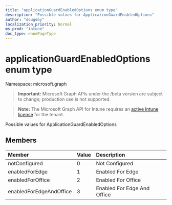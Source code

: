 ```yaml
---
title: "applicationGuardEnabledOptions enum type"
description: "Possible values for ApplicationGuardEnabledOptions"
author: "dougeby"
localization_priority: Normal
ms.prod: "intune"
doc_type: enumPageType
---
```


# applicationGuardEnabledOptions enum type

Namespace: microsoft.graph

> **Important:** Microsoft Graph APIs under the /beta version are subject to change; production use is not supported.

> **Note:** The Microsoft Graph API for Intune requires an [active Intune license](https://go.microsoft.com/fwlink/?linkid=839381) for the tenant.

Possible values for ApplicationGuardEnabledOptions

## Members
|Member|Value|Description|
|:---|:---|:---|
|notConfigured|0|Not Configured|
|enabledForEdge|1|Enabled For Edge|
|enabledForOffice|2|Enabled For Office|
|enabledForEdgeAndOffice|3|Enabled For Edge And Office|




